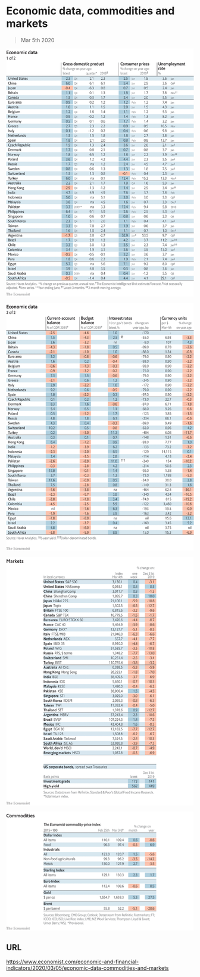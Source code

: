 # Economic data, commodities and markets

> Mar 5th 2020



![](./images/20200307_INT101.png)



![](./images/20200307_INT102.png)



![](./images/20200307_INT201.png)



![](./images/20200307_INT401.png)

## URL

https://www.economist.com/economic-and-financial-indicators/2020/03/05/economic-data-commodities-and-markets
